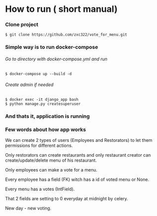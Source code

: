 # How to run ( short manual)
### Clone project 
    $ git clone https://github.com/zxc322/vote_for_menu.git
### Simple way is to run docker-compose
###### Go to directory with docker-compose.yml and run
    $ docker-compose up --build -d
###### Create admin if needed
    $ docker exec -it django_app bash
    $ python manage.py createsuperuser
### And thats it, application is running
### Few words about how app works

We can create 2 types of users (Employees and Restorators) to let them permissions for different actions.

Only restorators can create restaurants and only restaurant creator can create/update/delete menu of his restaurant.

Only employees can make a vote for a menu.

Every employee has a field (FK) witch has a id of voted menu or None.

Every menu has a votes (IntField).

That 2 fields are setting to 0 everyday at midnight by celery.

New day - new voting.
   
